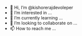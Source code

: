 - 👋 Hi, I’m @kishorerajdevoleper
- 👀 I’m interested in ...
- 🌱 I’m currently learning ...
- 💞️ I’m looking to collaborate on ...
- 📫 How to reach me ...

<!---
kishorerajdevoleper/kishorerajdevoleper is a ✨ special ✨ repository because its `README.md` (this file) appears on your GitHub profile.
You can click the Preview link to take a look at your changes.
--->
